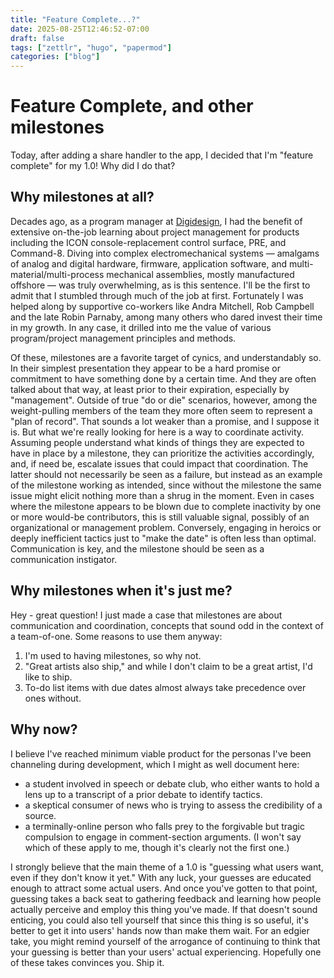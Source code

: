 ```yaml
---
title: "Feature Complete...?"
date: 2025-08-25T12:46:52-07:00
draft: false
tags: ["zettlr", "hugo", "papermod"]
categories: ["blog"]
---
```


# Feature Complete, and other milestones
Today, after adding a share handler to the app, I decided that I'm "feature complete" for my 1.0! Why did I do that?

## Why milestones at all?
Decades ago, as a program manager at [Digidesign](https://en.wikipedia.org/wiki/Avid_Audio), I had the benefit of extensive on-the-job learning about project management for products including the ICON console-replacement control surface, PRE, and Command-8. Diving into complex electromechanical systems — amalgams of analog and digital hardware, firmware, application software, and multi-material/multi-process mechanical assemblies, mostly manufactured offshore — was truly overwhelming, as is this sentence. I'll be the first to admit that I stumbled through much of the job at first. Fortunately I was helped along by supportive co-workers like Andra Mitchell, Rob Campbell and the late Robin Parnaby, among many others who dared invest their time in my growth. In any case, it drilled into me the value of various program/project management principles and methods.

Of these, milestones are a favorite target of cynics, and understandably so. In their simplest presentation they appear to be a hard promise or commitment to have something done by a certain time. And they are often talked about that way, at least prior to their expiration, especially by "management". Outside of true "do or die" scenarios, however, among the weight-pulling members of the team they more often seem to represent a "plan of record". That sounds a lot weaker than a promise, and I suppose it is. But what we're really looking for here is a way to coordinate activity. Assuming people understand what kinds of things they are expected to have in place by a milestone, they can prioritize the activities accordingly, and, if need be, escalate issues that could impact that coordination. The latter should not necessarily be seen as a failure, but instead as an example of the milestone working as intended, since without the milestone the same issue might elicit nothing more than a shrug in the moment. Even in cases where the milestone appears to be blown due to complete inactivity by one or more would-be contributors, this is still valuable signal, possibly of an organizational or management problem. Conversely, engaging in heroics or deeply inefficient tactics just to "make the date" is often less than optimal. Communication is key, and the milestone should be seen as a communication instigator.

## Why milestones when it's just me?
Hey - great question! I just made a case that milestones are about communication and coordination, concepts that sound odd in the context of a team-of-one. Some reasons to use them anyway:
1. I'm used to having milestones, so why not.
2. "Great artists also ship," and while I don't claim to be a great artist, I'd like to ship.
3. To-do list items with due dates almost always take precedence over ones without.

## Why now?
I believe I've reached minimum viable product for the personas I've been channeling during development, which I might as well document here:
* a student involved in speech or debate club, who either wants to hold a lens up to a transcript of a prior debate to identify tactics.
* a skeptical consumer of news who is trying to assess the credibility of a source.
* a terminally-online person who falls prey to the forgivable but tragic compulsion to engage in comment-section arguments.
(I won't say which of these apply to me, though it's clearly not the first one.)

I strongly believe that the main theme of a 1.0 is "guessing what users want, even if they don't know it yet." With any luck, your guesses are educated enough to attract some actual users. And once you've gotten to that point, guessing takes a back seat to gathering feedback and learning how people actually perceive and employ this thing you've made. If that doesn't sound enticing, you could also tell yourself that since this thing is so useful, it's better to get it into users' hands now than make them wait. For an edgier take, you might remind yourself of the arrogance of continuing to think that your guessing is better than your users' actual experiencing. Hopefully one of these takes convinces you. Ship it.